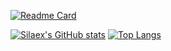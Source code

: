 [![Readme Card](https://github-readme-stats.vercel.app/api/pin/?username=silaex&repo=fun_work&show_owner=true&theme=transparent&hide_border=true)](https://github.com/silaex/fun_work)

[![Silaex's GitHub stats](https://github-readme-stats.vercel.app/api?username=silaex&show_icons=true&theme=transparent&hide_border=true)](https://github.com/silaex)
[![Top Langs](https://github-readme-stats.vercel.app/api/top-langs/?username=silaex&layout=compact&theme=transparent&hide_border=true)](https://github.com/silaex)
